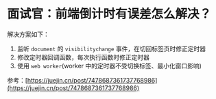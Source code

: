 # 面试官：前端倒计时有误差怎么解决？

解决方案如下：

1. 监听 `document` 的 `visibilitychange` 事件，在切回标签页时修正定时器
2. 修改定时器回调函数，每次执行函数时修正定时器
3. 使用 `web worker`(worker 中的定时器不受切换标签、最小化窗口影响)

参考：[https://juejin.cn/post/7478687361737768986](https://juejin.cn/post/7478687361737768986)
